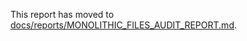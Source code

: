 This report has moved to [docs/reports/MONOLITHIC_FILES_AUDIT_REPORT.md](./docs/reports/MONOLITHIC_FILES_AUDIT_REPORT.md).
